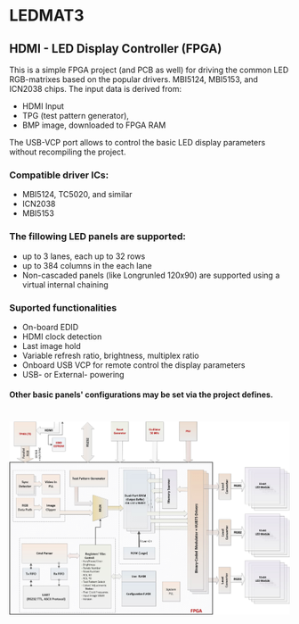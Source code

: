 # LEDMAT3

## HDMI - LED Display Controller (FPGA)

This is a simple FPGA project (and PCB as well) for driving the common LED RGB-matrixes based on the popular drivers. MBI5124, MBI5153, and ICN2038 chips.
The input data is derived from:
* HDMI Input
* TPG (test pattern generator),
* BMP image, downloaded to FPGA RAM

The USB-VCP port allows to control the basic LED display parameters without recompiling the project.

### Compatible driver ICs:
* MBI5124, TC5020, and similar
* ICN2038
* MBI5153

### The fillowing LED panels are supported: 
* up to 3 lanes, each up to 32 rows
* up to 384 columns in the each lane
* Non-cascaded panels (like Longrunled 120x90) are supported using a virtual internal chaining

### Suported functionalities 
* On-board EDID
* HDMI clock detection
* Last image hold
* Variable refresh ratio, brightness, multiplex ratio
* Onboard USB VCP for remote control the display parameters
* USB- or External- powering


#### Other basic panels' configurations may be set via the project defines.

#

![alt text](DOCS/current_concept.png "FPGA Architecture")
